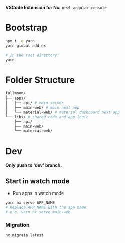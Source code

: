 __VSCode Extension for Nx:__ `nrwl.angular-console`

# Bootstrap

```bash
npm i -g yarn
yarn global add nx

# In the root directory:
yarn
```

# Folder Structure

```bash
fullmoon/
├── apps/
│   ├── api/ # main server
│   ├── main-web/ # main next app 
│   └── material-web/ # material dashboard next app
└── libs/ # shared code and app logic
    ├── api/
    ├── main-web/
    └── material-web/
```

# Dev

__Only push to 'dev' branch.__

## Start in watch mode

- Run apps in watch mode

```bash
yarn nx serve APP_NAME
# Replace APP_NAME with the app name.
# e.g. yarn nx serve main-web
```

### Migration

```bash
nx migrate latest
```

